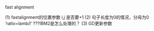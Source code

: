 fast alignment

(1) fastalignment的位置参数 i,j 是否要+1
(2) 句子长度为0的情况，分母为0 ‘ratio=lamb/l’   ???IBM2是怎么处理的？
(3) GD更新参数